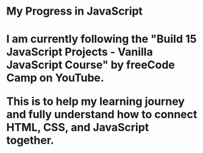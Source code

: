 <h1>My Progress in JavaScript<h1>

I am currently following the "Build 15 JavaScript Projects - Vanilla JavaScript Course" by freeCode Camp on YouTube.

This is to help my learning journey and fully understand how to connect HTML, CSS, and JavaScript together.
